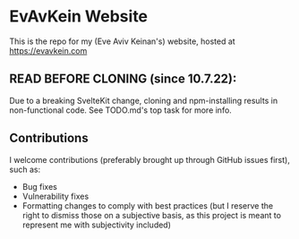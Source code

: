 # EvAvKein Website
This is the repo for my (Eve Aviv Keinan's) website, hosted at https://evavkein.com

## READ BEFORE CLONING (since 10.7.22):
Due to a breaking SvelteKit change, cloning and npm-installing results in non-functional code. See TODO.md's top task for more info.

## Contributions
I welcome contributions (preferably brought up through GitHub issues first), such as:  
- Bug fixes
- Vulnerability fixes
- Formatting changes to comply with best practices (but I reserve the right to dismiss those on a subjective basis, as this project is meant to represent me with subjectivity included)
